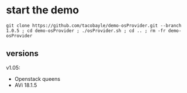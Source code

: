# start the demo
```
git clone https://github.com/tacobayle/demo-osProvider.git --branch 1.0.5 ; cd demo-osProvider ; ./osProvider.sh ; cd .. ; rm -fr demo-osProvider
```
## versions
v1.05:
- Openstack queens
- AVi 18.1.5
